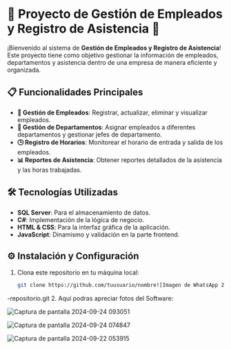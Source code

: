 # 🚀 Proyecto de Gestión de Empleados y Registro de Asistencia 🏢

¡Bienvenido al sistema de **Gestión de Empleados y Registro de Asistencia**! Este proyecto tiene como objetivo gestionar la información de empleados, departamentos y asistencia dentro de una empresa de manera eficiente y organizada.

## 📋 Funcionalidades Principales

- **📂 Gestión de Empleados**: Registrar, actualizar, eliminar y visualizar empleados.
- **🏢 Gestión de Departamentos**: Asignar empleados a diferentes departamentos y gestionar jefes de departamento.
- **🕒 Registro de Horarios**: Monitorear el horario de entrada y salida de los empleados.
- **📊 Reportes de Asistencia**: Obtener reportes detallados de la asistencia y las horas trabajadas.

## 🛠️ Tecnologías Utilizadas

- **SQL Server**: Para el almacenamiento de datos.
- **C#**: Implementación de la lógica de negocio.
- **HTML & CSS**: Para la interfaz gráfica de la aplicación.
- **JavaScript**: Dinamismo y validación en la parte frontend.

## ⚙️ Instalación y Configuración

1. Clona este repositorio en tu máquina local:
   ```bash
   git clone https://github.com/tuusuario/nombre![Imagen de WhatsApp 2024-09-21 a las 13 31 26_c16c785c](https://github.com/user-attachments/assets/d39f0355-6d7e-4472-91f1-d3840260c678)
-repositorio.git
2. Aquí podras apreciar fotos del Software:


![Captura de pantalla 2024-09-24 093051](https://github.com/user-attachments/assets/a80dfe01-67e3-4767-919b-e7345e8b7661)

![Captura de pantalla 2024-09-24 074847](https://github.com/user-attachments/assets/3ecf8a22-557b-4645-96aa-163dc06f829f)

![Captura de pantalla 2024-09-22 053915](https://github.com/user-attachments/assets/5c0748ae-8f75-4731-95c7-3eb8b32c46a0)
